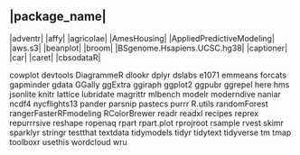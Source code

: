 |package_name|
--------------------
|adventr|
|affy|
|agricolae|
|AmesHousing|
|AppliedPredictiveModeling|
|aws.s3|
|beanplot|
|broom|
|BSgenome.Hsapiens.UCSC.hg38|
|captioner|
|car|
|caret|
|cbsodataR|

cowplot
devtools
DiagrammeR
dlookr
dplyr
dslabs
e1071
emmeans
forcats
gapminder
gdata
GGally
ggExtra
ggiraph
ggplot2
ggpubr
ggrepel
here
hms
jsonlite
knitr
lattice
lubridate
magrittr
mlbench
modelr
moderndive
naniar
ncdf4
nycflights13
pander
parsnip
pastecs
purrr
R.utils
randomForest
rangerFasterRFmodeling
RColorBrewer
readr
readxl
recipes
reprex
repurrrsive
reshape
ropenaq
rpart
rpart.plot
rprojroot
rsample
rvest
skimr
sparklyr
stringr
testthat
textdata
tidymodels
tidyr
tidytext
tidyverse
tm
tmap
toolboxr
usethis
wordcloud
wru
